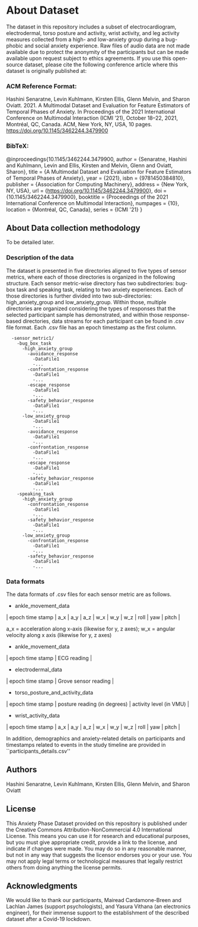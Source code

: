 # About Dataset

The dataset in this repository includes a subset of electrocardiogram, electrodermal, torso posture and activity, wrist activity, and leg activity measures collected from a high- and low-anxiety group during a bug-phobic and social anxiety experience. Raw files of audio data are not made available due to protect the anonymity of the participants but can be made available upon request subject to ethics agreements. If you use this open-source dataset, please cite the following conference article where this dataset is originally published at:

### ACM Reference Format:
Hashini Senaratne, Levin Kuhlmann, Kirsten Ellis, Glenn Melvin, and Sharon Oviatt. 2021. A Multimodal Dataset and Evaluation for Feature Estimators of Temporal Phases of Anxiety. In Proceedings of the 2021 International Conference on Multimodal Interaction (ICMI ’21), October 18–22, 2021, Montréal, QC, Canada. ACM, New York, NY, USA, 10 pages. https://doi.org/10.1145/3462244.3479900

### BibTeX:
@inproceedings{10.1145/3462244.3479900,
author = {Senaratne, Hashini and Kuhlmann, Levin and Ellis, Kirsten and Melvin, Glenn and Oviatt, Sharon},
title = {A Multimodal Dataset and Evaluation for Feature Estimators of Temporal Phases of Anxiety},
year = {2021},
isbn = {9781450384810},
publisher = {Association for Computing Machinery},
address = {New York, NY, USA},
url = {https://doi.org/10.1145/3462244.3479900},
doi = {10.1145/3462244.3479900},
booktitle = {Proceedings of the 2021 International Conference on Multimodal Interaction},
numpages = {10},
location = {Montréal, QC, Canada},
series = {ICMI '21}
}

## About Data collection methodology

To be detailed later.

### Description of the data

The dataset is presented in five directories aligned to five types of sensor metrics, where each of those directories is organized in the following structure. Each sensor metric-wise directory has two subdirectories: bug-box task and speaking task, relating to two anxiety experiences. Each of those directories is further divided into two sub-directories: high_anxiety_group and low_anxiety_group. Within those, multiple directories are organized considering the types of responses that the selected participant sample has demonstrated, and within those response-based directories, data streams for each participant can be found in .csv file format. Each .csv file has an epoch timestamp as the first column.

```
  -sensor_metric1/
    -bug_box_task
      -high_anxiety_group
        -avoidance_response
          -DataFile1
          -...
        -confrontation_response
          -DataFile1
          -...
        -escape_response
          -DataFile1
          -...
        -safety_behavior_response
          -DataFile1
          -...
      -low_anxiety_group
          -DataFile1
          -...
        -avoidance_response
          -DataFile1
          -...
        -confrontation_response
          -DataFile1
          -...
        -escape_response
          -DataFile1
          -...
        -safety_behavior_response
          -DataFile1
          -...
    -speaking_task
      -high_anxiety_group
        -confrontation_response
          -DataFile1
          -...
        -safety_behavior_response
          -DataFile1
          -...
      -low_anxiety_group
        -confrontation_response
          -DataFile1
          -...
        -safety_behavior_response
          -DataFile1
          -...

```

### Data formats

The data formats of .csv files for each sensor metric are as follows.

* ankle_movement_data

| epoch time stamp | a_x | a_y | a_z | w_x | w_y | w_z | roll | yaw | pitch |

a_x = acceleration along x-axis (likewise for y, z axes);
w_x = angular velocity along x axis (likewise for y, z axes)

* ankle_movement_data

| epoch time stamp | ECG reading |

* electrodermal_data

| epoch time stamp | Grove sensor reading |

* torso_posture_and_activity_data

| epoch time stamp | posture reading (in degrees) | activity level (in VMU) |

* wrist_activity_data

| epoch time stamp | a_x | a_y | a_z | w_x | w_y | w_z | roll | yaw | pitch |

In addition, demographics and anxiety-related details on participants and timestamps related to events in the study timeline are provided in ``participants_details.csv'' 

## Authors

Hashini Senaratne, Levin Kuhlmann, Kirsten Ellis, Glenn Melvin, and Sharon Oviatt

## License

This Anxiety Phase Dataset provided on this repository is published under the  Creative Commons Attribution-NonCommercial 4.0 International License. This means you can use it for research and educational purposes, but you must give appropriate credit, provide a link to the license, and indicate if changes were made. You may do so in any reasonable manner, but not in any way that suggests the licensor endorses you or your use. You may not apply legal terms or technological measures that legally restrict others from doing anything the license permits.


## Acknowledgments

We would like to thank our participants, Mairead Cardamone-Breen and Lachlan James (support psychologists), and Yasura Vithana (an electronics engineer), for their immense support to the establishment of the described dataset after a Covid-19 lockdown.

